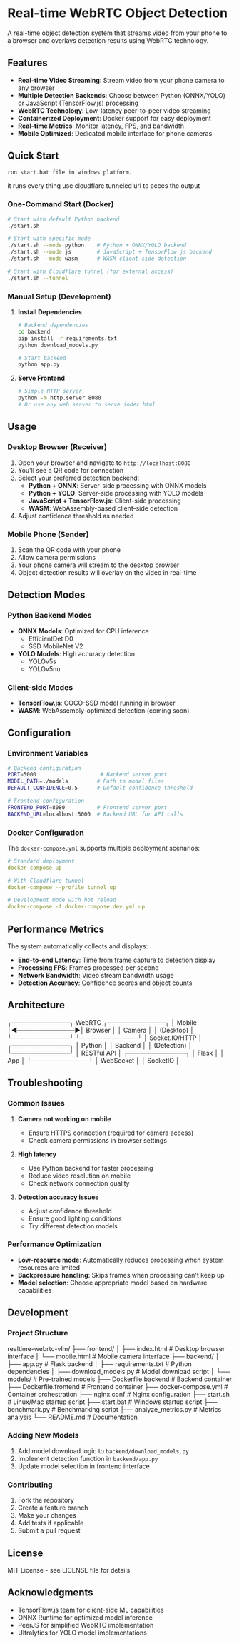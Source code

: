 # Real-time WebRTC Object Detection

A real-time object detection system that streams video from your phone to a browser and overlays detection results using WebRTC technology.

## Features

- **Real-time Video Streaming**: Stream video from your phone camera to any browser
- **Multiple Detection Backends**: Choose between Python (ONNX/YOLO) or JavaScript (TensorFlow.js) processing
- **WebRTC Technology**: Low-latency peer-to-peer video streaming
- **Containerized Deployment**: Docker support for easy deployment
- **Real-time Metrics**: Monitor latency, FPS, and bandwidth
- **Mobile Optimized**: Dedicated mobile interface for phone cameras

## Quick Start

```bash
run start.bat file in windows platform.
```
it runs every thing use cloudflare tunneled url to acces the output

### One-Command Start (Docker)

```bash
# Start with default Python backend
./start.sh

# Start with specific mode
./start.sh --mode python    # Python + ONNX/YOLO backend
./start.sh --mode js        # JavaScript + TensorFlow.js backend
./start.sh --mode wasm      # WASM client-side detection

# Start with Cloudflare tunnel (for external access)
./start.sh --tunnel
```

### Manual Setup (Development)

1. **Install Dependencies**
   ```bash
   # Backend dependencies
   cd backend
   pip install -r requirements.txt
   python download_models.py
   
   # Start backend
   python app.py
   ```

2. **Serve Frontend**
   ```bash
   # Simple HTTP server
   python -m http.server 8080
   # Or use any web server to serve index.html
   ```

## Usage

### Desktop Browser (Receiver)

1. Open your browser and navigate to `http://localhost:8080`
2. You'll see a QR code for connection
3. Select your preferred detection backend:
   - **Python + ONNX**: Server-side processing with ONNX models
   - **Python + YOLO**: Server-side processing with YOLO models
   - **JavaScript + TensorFlow.js**: Client-side processing
   - **WASM**: WebAssembly-based client-side detection
4. Adjust confidence threshold as needed

### Mobile Phone (Sender)

1. Scan the QR code with your phone
2. Allow camera permissions
3. Your phone camera will stream to the desktop browser
4. Object detection results will overlay on the video in real-time

## Detection Modes

### Python Backend Modes

- **ONNX Models**: Optimized for CPU inference
  - EfficientDet D0
  - SSD MobileNet V2
- **YOLO Models**: High accuracy detection
  - YOLOv5s
  - YOLOv5nu

### Client-side Modes

- **TensorFlow.js**: COCO-SSD model running in browser
- **WASM**: WebAssembly-optimized detection (coming soon)

## Configuration

### Environment Variables

```bash
# Backend configuration
PORT=5000                    # Backend server port
MODEL_PATH=./models         # Path to model files
DEFAULT_CONFIDENCE=0.5      # Default confidence threshold

# Frontend configuration
FRONTEND_PORT=8080          # Frontend server port
BACKEND_URL=localhost:5000  # Backend URL for API calls
```

### Docker Configuration

The `docker-compose.yml` supports multiple deployment scenarios:

```yaml
# Standard deployment
docker-compose up

# With Cloudflare tunnel
docker-compose --profile tunnel up

# Development mode with hot reload
docker-compose -f docker-compose.dev.yml up
```

## Performance Metrics

The system automatically collects and displays:

- **End-to-end Latency**: Time from frame capture to detection display
- **Processing FPS**: Frames processed per second
- **Network Bandwidth**: Video stream bandwidth usage
- **Detection Accuracy**: Confidence scores and object counts

## Architecture

┌─────────────┐    WebRTC     ┌─────────────┐
│   Mobile    │◄─────────────►│   Browser   │
│   Camera    │               │  (Desktop)  │
└─────────────┘               └─────────────┘
│
Socket.IO/HTTP
│
┌─────────────┐
│   Python    │
│   Backend   │
│ (Detection) │
└─────────────┘
│
RESTful API
│
┌─────────────┐
│   Flask     │
│   App       │
└─────────────┘
│
WebSocket
│
│   SocketIO  │



## Troubleshooting

### Common Issues

1. **Camera not working on mobile**
   - Ensure HTTPS connection (required for camera access)
   - Check camera permissions in browser settings

2. **High latency**
   - Use Python backend for faster processing
   - Reduce video resolution on mobile
   - Check network connection quality

3. **Detection accuracy issues**
   - Adjust confidence threshold
   - Ensure good lighting conditions
   - Try different detection models

### Performance Optimization

- **Low-resource mode**: Automatically reduces processing when system resources are limited
- **Backpressure handling**: Skips frames when processing can't keep up
- **Model selection**: Choose appropriate model based on hardware capabilities

## Development

### Project Structure

realtime-webrtc-vlm/
├── frontend/
│   ├── index.html          # Desktop browser interface
│   └── mobile.html         # Mobile camera interface
├── backend/
│   ├── app.py              # Flask backend
│   ├── requirements.txt    # Python dependencies
│   ├── download_models.py  # Model download script
│   └── models/            # Pre-trained models
├── Dockerfile.backend      # Backend container
├── Dockerfile.frontend     # Frontend container
├── docker-compose.yml      # Container orchestration
├── nginx.conf             # Nginx configuration
├── start.sh               # Linux/Mac startup script
├── start.bat              # Windows startup script
├── benchmark.py           # Benchmarking script
├── analyze_metrics.py     # Metrics analysis
└── README.md              # Documentation


### Adding New Models

1. Add model download logic to `backend/download_models.py`
2. Implement detection function in `backend/app.py`
3. Update model selection in frontend interface

### Contributing

1. Fork the repository
2. Create a feature branch
3. Make your changes
4. Add tests if applicable
5. Submit a pull request

## License

MIT License - see LICENSE file for details

## Acknowledgments

- TensorFlow.js team for client-side ML capabilities
- ONNX Runtime for optimized model inference
- PeerJS for simplified WebRTC implementation
- Ultralytics for YOLO model implementations
